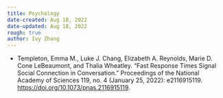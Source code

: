 ```yaml
---
title: Psychology
date-created: Aug 18, 2022
date-updated: Aug 18, 2022
rough: true 
author: Ivy Zhang
---
```


- Templeton, Emma M., Luke J. Chang, Elizabeth A. Reynolds, Marie D. Cone LeBeaumont, and Thalia Wheatley. “Fast Response Times Signal Social Connection in Conversation.” Proceedings of the National Academy of Sciences 119, no. 4 (January 25, 2022): e2116915119. <https://doi.org/10.1073/pnas.2116915119>.
